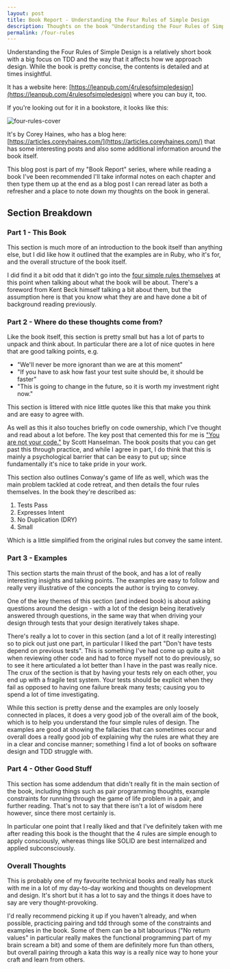 ```yaml
---
layout: post
title: Book Report - Understanding the Four Rules of Simple Design
description: Thoughts on the book "Understanding the Four Rules of Simple Design" by Corey Haines
permalink: /four-rules
---
```


Understanding the Four Rules of Simple Design is a relatively short book with a big focus on TDD and the way that it affects how we approach design. While the book is pretty concise, the contents is detailed and at times insightful.

It has a website here: [https://leanpub.com/4rulesofsimpledesign](https://leanpub.com/4rulesofsimpledesign) where you can buy it, too.

If you're looking out for it in a bookstore, it looks like this:

![four-rules-cover](https://user-images.githubusercontent.com/1202911/91866582-96dd5e80-ec6a-11ea-880e-b1d36559948e.png)

It's by Corey Haines, who has a blog here: [https://articles.coreyhaines.com/](https://articles.coreyhaines.com/) that has some interesting posts and also some additional information around the book itself.

This blog post is part of my "Book Report" series, where while reading a book I've been recommended I'll take informal notes on each chapter and then type them up at the end as a blog post I can reread later as both a refresher and a place to note down my thoughts on the book in general.

## Section Breakdown

### Part 1 - This Book

This section is much more of an introduction to the book itself than anything else, but I did like how it outlined that the examples are in Ruby, who it's for, and the overall structure of the book itself.

I did find it a bit odd that it didn't go into the [four simple rules themselves](https://martinfowler.com/bliki/BeckDesignRules.html) at this point when talking about what the book will be about. There's a foreword from Kent Beck himself talking a bit about them, but the assumption here is that you know what they are and have done a bit of background reading previously.

### Part 2 - Where do these thoughts come from?

Like the book itself, this section is pretty small but has a lot of parts to unpack and think about. In particular there are a lot of nice quotes in here that are good talking points, e.g.
 - "We'll never be more ignorant than we are at this moment"
 - "If you have to ask how fast your test suite should be, it should be faster"
 - "This is going to change in the future, so it is worth my investment right now."

This section is littered with nice little quotes like this that make you think and are easy to agree with.

As well as this it also touches briefly on code ownership, which I've thought and read about a lot before. The key post that cemented this for me is ["You are not your code."](https://www.hanselman.com/blog/YouAreNotYourCode.aspx) by Scott Hanselman. The book posits that you can get past this through practice, and while I agree in part, I do think that this is mainly a psychological barrier that can be easy to put up; since fundamentally it's nice to take pride in your work.

This section also outlines Conway's game of life as well, which was the main problem tackled at code retreat, and then details the four rules themselves. In the book they're described as: 

1. Tests Pass
2. Expresses Intent
3. No Duplication (DRY)
4. Small

Which is a little simplified from the original rules but convey the same intent.

### Part 3 - Examples

This section starts the main thrust of the book, and has a lot of really interesting insights and talking points. The examples are easy to follow and really very illustrative of the concepts the author is trying to convey.

One of the key themes of this section (and indeed book) is about asking questions around the design - with a lot of the design being iteratively answered through questions, in the same way that when driving your design through tests that your design iteratively takes shape.

There's really a lot to cover in this section (and a lot of it really interesting) so to pick out just one part, in particular I liked the part "Don't have tests depend on previous tests". This is something I've had come up quite a bit when reviewing other code and had to force myself not to do previously, so to see it here articulated a lot better than I have in the past was really nice. The crux of the section is that by having your tests rely on each other, you end up with a fragile test system. Your tests should be explicit when they fail as opposed to having one failure break many tests; causing you to spend a lot of time investigating.

While this section is pretty dense and the examples are only loosely connected in places, it does a very good job of the overall aim of the book, which is to help you understand the four simple rules of design. The examples are good at showing the fallacies that can sometimes occur and overall does a really good job of explaining why the rules are what they are in a clear and concise manner; something I find a lot of books on software design and TDD struggle with.

### Part 4 - Other Good Stuff

This section has some addendum that didn't really fit in the main section of the book, including things such as pair programming thoughts, example constraints for running through the game of life problem in a pair, and further reading. That's not to say that there isn't a lot of wisdom here however, since there most certainly is.

In particular one point that I really liked and that I've definitely taken with me after reading this book is the thought that the 4 rules are simple enough to apply consciously, whereas things like SOLID are best internalized and applied subconsciously.

### Overall Thoughts

This is probably one of my favourite technical books and really has stuck with me in a lot of my day-to-day working and thoughts on development and design. It's short but it has a lot to say and the things it does have to say are very thought-provoking.

I'd really recommend picking it up if you haven't already, and when possible, practicing pairing and tdd through some of the constraints and examples in the book. Some of them can be a bit labourious ("No return values" in particular really makes the functional programming part of my brain scream a bit) and some of them are definitely more fun than others, but overall pairing through a kata this way is a really nice way to hone your craft and learn from others.  